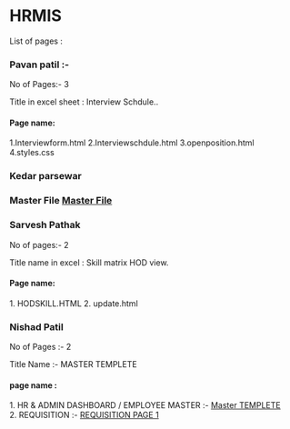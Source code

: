 # HRMIS

List of pages : 



<h3>Pavan patil :- </h3>
No of Pages:- 3   
  
Title in excel sheet :  Interview Schdule..

<h4>Page name:</h4>
1.Interviewform.html
2.Interviewschdule.html
3.openposition.html
4.styles.css


<h3>Kedar parsewar<h3> 
Master File
<a href="https://github.com/curiosaurus/HRMIS/blob/master/masterfile.html">Master File</a>
  
  
    
<h3>Sarvesh Pathak</h3>
No of pages:- 2

Title name in excel : Skill matrix HOD view.

<h4>Page name:</h4>
1. HODSKILL.HTML
2. update.html
 


<h3>Nishad Patil</h3>
No of Pages :- 2

Title Name :-  MASTER TEMPLETE 

<h4>page name :</h4>
1. HR & ADMIN DASHBOARD / EMPLOYEE MASTER  :-  <a href="https://github.com/Nishad00/HRMIS/blob/master/Master%20Template.html">Master TEMPLETE</a>
<br>
2. REQUISITION :- <a href="https://github.com/Nishad00/HRMIS/blob/master/Requisition.html"> REQUISITION PAGE 1 </a>
<br>
